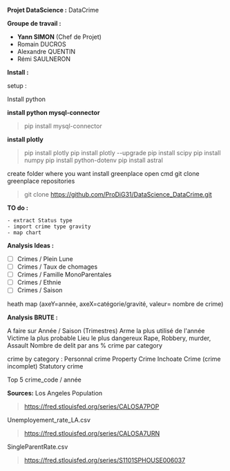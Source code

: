 
<b> Projet DataScience :</b> DataCrime

<b> Groupe de travail : </b>
- <b>Yann SIMON</b> (Chef de Projet)
- Romain DUCROS
- Alexandre QUENTIN
- Rémi SAULNERON


<b>Install :</b>

 setup :

 Install python

 <b> install python mysql-connector </b>
> pip install mysql-connector

 <b> install plotly </b>
> pip install plotly
> pip install plotly --upgrade
> pip install scipy
> pip install numpy
> pip install python-dotenv
> pip install astral



create folder where you want install greenplace
open cmd
git clone greenplace repositories
> git clone https://github.com/ProDiG31/DataScience_DataCrime.git


<b> TO do :</b>

    - extract Status type
    - import crime type gravity
    - map chart


<b>Analysis Ideas :</b>

 - [ ] Crimes / Plein Lune
 - [ ] Crimes / Taux de chomages
 - [ ] Crimes / Famille MonoParentales
 - [ ] Crimes / Ethnie
 - [ ] Crimes / Saison

heath map (axeY=année, axeX=catégorie/gravité, valeur= nombre de crime)

<b>Analysis BRUTE :</b>

A faire sur Année / Saison (Trimestres)
Arme la plus utilisé de l'année
Victime la plus probable
Lieu le plus dangereux
Rape, Robbery, murder, Assault
Nombre de delit par ans
% crime par category

crime by category :
    Personnal crime
    Property Crime
    Inchoate Crime (crime incomplet)
    Statutory crime

Top 5 crime_code / année

<b>Sources:</b>
Los Angeles Population
>https://fred.stlouisfed.org/series/CALOSA7POP

Unemployement_rate_LA.csv
>https://fred.stlouisfed.org/series/CALOSA7URN

SingleParentRate.csv
>https://fred.stlouisfed.org/series/S1101SPHOUSE006037